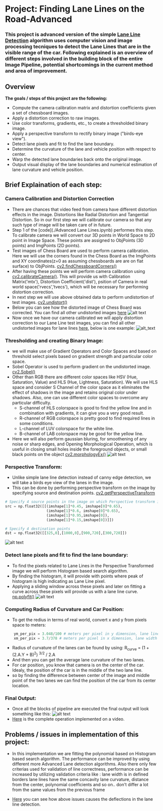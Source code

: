 # **Project: Finding Lane Lines on the Road-Advanced** 
### This project is advanced version of the simple [Lane Line Detection](https://github.com/sanket1012/FindingLaneLines) algorithm uses computer vision and image processing tecniques to detect the Lane Lines that are in the visible range of the car. Following explained is an overview of different steps involved in the building block of the entire Image Pipeline, potential shortcomings in the current method and area of improvement.

## Overview
**The goals / steps of this project are the following:**

- Compute the camera calibration matrix and distortion coefficients given a set of chessboard images.
- Apply a distortion correction to raw images.
- Use color transforms, gradients, etc., to create a thresholded binary image.
- Apply a perspective transform to rectify binary image ("birds-eye view").
- Detect lane pixels and fit to find the lane boundary.
- Determine the curvature of the lane and vehicle position with respect to center.
- Warp the detected lane boundaries back onto the original image.
- Output visual display of the lane boundaries and numerical estimation of lane curvature and vehicle position.

[//]: # (Image References)

[image1]: ./camera_cal/undistorted/cal1.jpg
[image2]: ./test_outputs/undistorted_test6.jpg
[image3]: ./test_outputs/thresholded_image_test6.jpg
[image4]: ./test_outputs/warped_image_test6.jpg
[image5]: ./test_outputs/search_region_test6.jpg
[image6]: ./test_outputs/final_image_test6.jpg

## Brief Explaination of each step:

### Camera Calibration and Distortion Correction

- There are chances that video feed from camera have different distortion effects in the image. Distortions like Radial Distortion and Tangential Distortion. So in our first step we will calibrate our camera so that any such type of image will be taken care of in future.
- Step 1 of the [code](./Advanced Lane Lines.ipynb) performes this step. To calibrate camera we will convert our 3D points in World Space to 2D point in Image Space. These points are assigned to ObjPoints (3D points) and ImgPoints (2D points). 
- Test images of Chess Board are used to perform camera calibration. Here we will use the corners found in the Chess Board as the ImgPoints and XY coordinates(z=0 as assuming chessboards are are on flat surface) to ObjPoints. [cv2.findChessboardCorners()](https://docs.opencv.org/2.4/modules/calib3d/doc/camera_calibration_and_3d_reconstruction.html)
- After having these points we will perform camera calibration using [cv2.calibrateCamera()](https://docs.opencv.org/2.4/modules/calib3d/doc/camera_calibration_and_3d_reconstruction.html). This will provide us with Calibration Matrix('mtx'), Distortion Coefficient('dist'), psition of Camera in real world space('rvecs','tvecs'), which will be necessary for performing distortion correction.
- In next step we will use above obtained data to perform undistortion of test images. [cv2.undistort()](https://docs.opencv.org/2.4/modules/imgproc/doc/geometric_transformations.html)
- Below you can see how the distorted image of Chess Board was corrected. You can find all other undistorted images [here](./camera_cal/undistorted)
![alt text][image1]
- Now once we have our camera calibrated we will apply distortion correction to our Lane Line test images, you can find all other undistorted images for lane lines [here](./test_outputs), below is one example:
![alt_text][image2]

### Thresholding and creating Binary Image:
- we will make use of Gradient Operators and Color Spaces and based on threshold select pixels based on gradient strength and particular color space.
- Sobel Operator is used to perform gradient on the undistorted image. [cv2.Sobel()](https://docs.opencv.org/2.4/doc/tutorials/imgproc/imgtrans/sobel_derivatives/sobel_derivatives.html)
- Other than RGB there are different color spaces like HSV (Hue, Saturation, Value) and HLS (Hue, Lightness, Saturation). We will use HLS space and consider S Channel of the color space as it eliminates the effect of shadows in the image and retains original color under shadows. Also, one can use different color spaces to overcome any particular difficulty.
    - S-channel of HLS colorspace is good to find the yellow line and in combination with gradients, it can give you a very good result.
    - R-channel of RGB colorspace is pretty good to find required lines in some conditions.
    - L-channel of LUV colorspace for the white line.
    - B-channel of LAB colorspace may be good for the yellow line.
- Here we will also perform gaussian bluring, for smoothening of any noise or sharp edges, and Opening Morphological Operation, which is useful in closing small holes inside the foreground objects, or small black points on the object [cv2.morphologyEx()](https://docs.opencv.org/3.0-beta/doc/py_tutorials/py_imgproc/py_morphological_ops/py_morphological_ops.html)
![alt text][image3]

### Perspective Transform:
- Unlike simple lane line detection instead of canny edge detection, we will take a birds eye view of the lanes in the image.
- This can be done by performing perspective transform on the image by specifying source and destination points. [cv2.getPerspectiveTransform](https://docs.opencv.org/3.0-beta/doc/py_tutorials/py_imgproc/py_geometric_transformations/py_geometric_transformations.html)
```python
# Specify 4 source points in the image on which Perspective transform is to be performed
src = np.float32([[(imshape[1]*0.45, imshape[0]*0.65),
                   (imshape[1]*0.6, imshape[0]*0.65),
                   (imshape[1]*0.95,imshape[0]),
                   (imshape[1]*0.15,imshape[0])]])

# Specify 4 destination points
dst = np.float32([[325,0],[1000,0],[900,720],[300,720]])

```
![alt text][image4]

###  Detect lane pixels and fit to find the lane boundary:
- To find the pixels related to Lane Lines in the Perspective Transformed image we will perform Histogram based search algorithm.
- By finding the histogram, it will provide with points where peak of histogram is high indicating as Lane Line pixel.
- Applying a sliding window across these pixels and later on fitting a curve across these pixels will provide us with a lane line curve. [np.polyfit()](https://docs.scipy.org/doc/numpy-1.15.0/reference/generated/numpy.polyfit.html)
![alt text][image5]

### Computing Radius of Curvature and Car Position:
- To get the redius in terms of real world, convert x and y from pixels space to meters:
```python
    ym_per_pix = 3.048/100 # meters per pixel in y dimension, lane line is 10 ft = 3.048 meters
    xm_per_pix = 3.7/378 # meters per pixel in x dimension, lane width is 12 ft = 3.7 meters
```
- Radius of curvature of the lanes can be found by using:
R<sub>curve</sub> = (1 + (2.A.Y + B)<sup>2</sup>) <sup>3/2</sup> / 2.A
- And then you can get the average lane curvature of the two lanes.
- For car position, you know that camera is on the center of the car. Idealy, the position of the car is in the middle of the two lane line.
- so by finding the difference between center of the image and middle point of the two lanes we can find the position of the car from its center location.

### Final Output:
- Once all the blocks of pipeline are executed the final output will look something like this:
![alt text][image6]
- [Here](./project_video_output.mp4) is the complete operation implemented on a video.

## Problems / issues in implementation of this project:
- In this implementation we are fitting the polynomial based on Histogram based search algorithm. The performance can be improved by using different more Advanced Lane detection algorithms. Also there only few criterias used for validation of line correctness, performance can be increased by utilizing validation criteria like :
    lane width is in defined borders
    lane lines have the same concavity
    lane curvature, distance from the center, polynomial coefficients and so on.. don't differ a lot from the same values from the previous frame

- [Here](./challeneg_video_output.mp4) you can see how above issues causes the deflections in the lane line detection.
